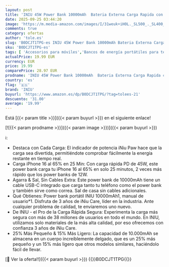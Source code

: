 ```yaml
---
layout: post
title: 'INIU 45W Power Bank 10000mAh  Bateria Externa Carga Rapida con Cable USB C Integrado  Cargador Portatil Powerbank Bateria Portatil USB C In&out para iPhone 16 15 14 13 12 Samsung  Xiaomi  iPad'
date: 2025-09-25 03:44:20
image: 'https://m.media-amazon.com/images/I/31weuk+iH0L._SL500_._SL400_.jpg'
comments: true
category: ofertas
author: 'tole.es'
slug: 'B0DCJT1TPG-es INIU 45W Power Bank 10000mAh Bateria Externa Carga Rapida...'
sku: 'B0DCJT1TPG-es'
tags: [ 'Accesorios para móviles','Bancos de energía portátiles para teléfonos móviles','Cargadores para móviles','Comunicación móvil y accesorios','Electrónica','iniu','ipad','iphone','🇪🇸', ]
actualPrice: 19.99 EUR
currency: EUR
price: 19.99
comparePrice: 28.97 EUR
prodname: 'INIU 45W Power Bank 10000mAh  Bateria Externa Carga Rapida con Cable USB C Integrado  Cargador Portatil Powerbank Bateria Portatil USB C In&out para iPhone 16 15 14 13 12 Samsung  Xiaomi  iPad'
country: 'es'
flag: '🇪🇸'
brand: 'INIU'
buyurl: 'https://www.amazon.es/dp/B0DCJT1TPG/?tag=tolees-21'
descuento: '31.00'
average: '19.99'
---
```


Está [{{< param title >}}]({{< param buyurl >}}) en el siguiente enlace!

[![{{< param prodname >}}]({{< param image >}})]({{< param buyurl >}})

ℹ️:

- Destaca con Cada Carga: El indicador de potencia iNiu Paw hace que la carga sea divertida, permitiéndote comprobar fácilmente la energía restante en tiempo real.
- Carga iPhone 16 al 65% en 25 Min: Con carga rápida PD de 45W, este power bank carga tu iPhone 16 al 65% en solo 25 minutos, 2 veces más rápido que los power banks de 12W.
- Agarra & Sal, Sin Cables Extra: Este power bank de 10000mAh tiene un cable USB-C integrado que carga tanto tu teléfono como el power bank y también sirve como correa. Sal de casa sin cables adicionales.
- Qué Obtienes: Power bank portátil INIU 10000mAh1, manual de usuario*1. Disfruta de 3 años de iNiu Care, líder en la industria. Ante cualquier problema de calidad, te enviaremos uno nuevo.
- De INIU - el Pro de la Carga Rápida Segura: Experimenta la carga más segura con más de 38 millones de usuarios en todo el mundo. En INIU, utilizamos solo materiales de la más alta calidad, por eso ofrecemos con confianza 3 años de iNiu Care.
- 25% Más Pequeño & 15% Más Ligero: La capacidad de 10.000mAh se almacena en un cuerpo increíblemente delgado, que es un 25% más pequeño y un 15% más ligero que otros modelos similares, haciéndolo fácil de llevar.

[🛒 Ver la oferta!!]({{< param buyurl >}})
{{<world>}}B0DCJT1TPG{{</world>}}
